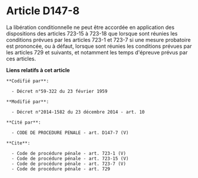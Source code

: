 # Article D147-8

La libération conditionnelle ne peut être accordée en application des dispositions des articles 723-15 à 723-18 que lorsque
sont réunies les conditions prévues par les articles 723-1 et 723-7 si une mesure probatoire est prononcée, ou à défaut,
lorsque sont réunies les conditions prévues par les articles 729 et suivants, et notamment les temps d'épreuve prévus par ces
articles.

**Liens relatifs à cet article**

	**Codifié par**:

	  - Décret n°59-322 du 23 février 1959

	**Modifié par**:

	  - Décret n°2014-1582 du 23 décembre 2014 - art. 10

	**Cité par**:

	  - CODE DE PROCEDURE PENALE - art. D147-7 (V)

	**Cite**:

	  - Code de procédure pénale - art. 723-1 (V)
	  - Code de procédure pénale - art. 723-15 (V)
	  - Code de procédure pénale - art. 723-7 (V)
	  - Code de procédure pénale - art. 729
